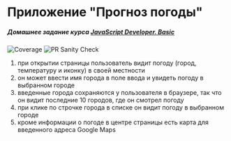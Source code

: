 # Приложение "Прогноз погоды"

##### Домашнее задание курса **[JavaScript Developer. Basic](https://otus.ru/lessons/javascript-basic/?int_source=courses_catalog&int_term=programming)**

![Coverage](https://github.com/lliriq77/otus--weather-forecast/actions/workflows/coverage.yml/badge.svg)
![PR Sanity Check](https://github.com/lliriq77/otus--weather-forecast/actions/workflows/sanity-check.yml/badge.svg)

1. при открытии страницы пользователь видит погоду (город, температуру и иконку) в своей местности
2. он может ввести имя города в поле ввода и увидеть погоду в выбранном городе
3. введенные города сохраняются у пользователя в браузере, так что он видит последние 10 городов, где он смотрел погоду
4. при клике по строчке города в списке он видит погоду в выбранном городе
5. кроме информации о погоде в центре страницы есть карта для введенного адреса Google Maps
